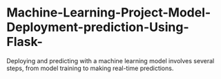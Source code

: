 # Machine-Learning-Project-Model-Deployment-prediction-Using-Flask-
Deploying and predicting with a machine learning model involves several steps, from model training to making real-time predictions.

